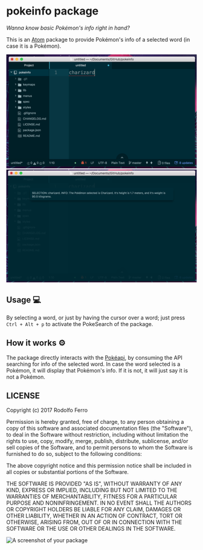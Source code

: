 # pokeinfo package

*Wanna know basic Pokémon's info right in hand?*

This is an [Atom](https://atom.io/) package to provide Pokémon's info of a selected word (in case it is a Pokémon).

![Word to look for. ](https://github.com/RodolfoFerro/pokeinfo/blob/master/imgs/poke.png)
![Response in case it is a Pokémon. ](https://github.com/RodolfoFerro/pokeinfo/blob/master/imgs/data.png)


## Usage 💻

By selecting a word, or just by having the cursor over a word; just press `Ctrl + Alt + p` to activate the PokeSearch of the package.

## How it works ⚙️

The package directly interacts with the [Pokéapi](https://pokeapi.co/), by consuming the API searching for info of the selected word. In case the word selected is a Pokémon, it will display that Pokémon's info. If it is not, it will just say it is not a Pokémon.

## LICENSE

Copyright (c) 2017 Rodolfo Ferro

Permission is hereby granted, free of charge, to any person obtaining
a copy of this software and associated documentation files (the
"Software"), to deal in the Software without restriction, including
without limitation the rights to use, copy, modify, merge, publish,
distribute, sublicense, and/or sell copies of the Software, and to
permit persons to whom the Software is furnished to do so, subject to
the following conditions:

The above copyright notice and this permission notice shall be
included in all copies or substantial portions of the Software.

THE SOFTWARE IS PROVIDED "AS IS", WITHOUT WARRANTY OF ANY KIND,
EXPRESS OR IMPLIED, INCLUDING BUT NOT LIMITED TO THE WARRANTIES OF
MERCHANTABILITY, FITNESS FOR A PARTICULAR PURPOSE AND
NONINFRINGEMENT. IN NO EVENT SHALL THE AUTHORS OR COPYRIGHT HOLDERS BE
LIABLE FOR ANY CLAIM, DAMAGES OR OTHER LIABILITY, WHETHER IN AN ACTION
OF CONTRACT, TORT OR OTHERWISE, ARISING FROM, OUT OF OR IN CONNECTION
WITH THE SOFTWARE OR THE USE OR OTHER DEALINGS IN THE SOFTWARE.


![A screenshot of your package](https://f.cloud.github.com/assets/69169/2290250/c35d867a-a017-11e3-86be-cd7c5bf3ff9b.gif)

